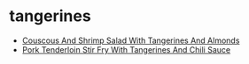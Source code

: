 # tangerines

 * [Couscous And Shrimp Salad With Tangerines And Almonds](index/c/couscous-and-shrimp-salad-with-tangerines-and-almonds-104470.json)
 * [Pork Tenderloin Stir Fry With Tangerines And Chili Sauce](index/p/pork-tenderloin-stir-fry-with-tangerines-and-chili-sauce-355769.json)

